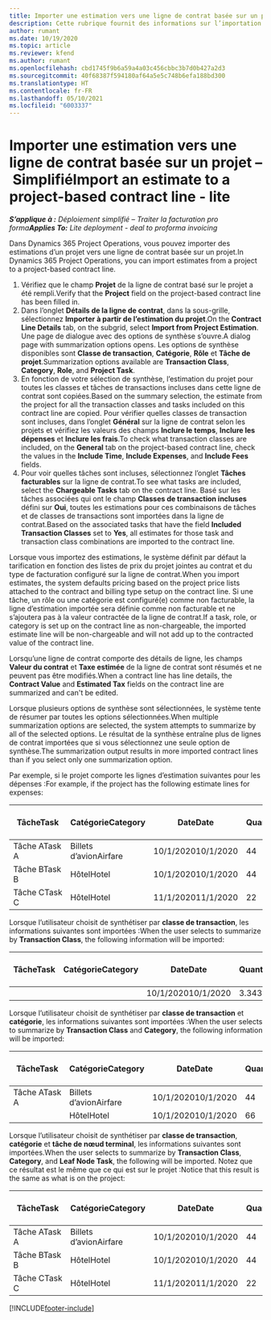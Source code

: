 ```yaml
---
title: Importer une estimation vers une ligne de contrat basée sur un projet – Simplifié
description: Cette rubrique fournit des informations sur l’importation des estimations financières à partir d’un projet vers une ligne de contrat.
author: rumant
ms.date: 10/19/2020
ms.topic: article
ms.reviewer: kfend
ms.author: rumant
ms.openlocfilehash: cbd1745f9b6a59a4a03c456cbbc3b7d0b427a2d3
ms.sourcegitcommit: 40f68387f594180af64a5e5c748b6efa188bd300
ms.translationtype: HT
ms.contentlocale: fr-FR
ms.lasthandoff: 05/10/2021
ms.locfileid: "6003337"
---
```

# <a name="import-an-estimate-to-a-project-based-contract-line---lite"></a><span data-ttu-id="12beb-103">Importer une estimation vers une ligne de contrat basée sur un projet – Simplifié</span><span class="sxs-lookup"><span data-stu-id="12beb-103">Import an estimate to a project-based contract line - lite</span></span>

<span data-ttu-id="12beb-104">_**S’applique à :** Déploiement simplifié – Traiter la facturation pro forma_</span><span class="sxs-lookup"><span data-stu-id="12beb-104">_**Applies To:** Lite deployment - deal to proforma invoicing_</span></span>

<span data-ttu-id="12beb-105">Dans Dynamics 365 Project Operations, vous pouvez importer des estimations d’un projet vers une ligne de contrat basée sur un projet.</span><span class="sxs-lookup"><span data-stu-id="12beb-105">In Dynamics 365 Project Operations, you can import estimates from a project to a project-based contract line.</span></span>

1. <span data-ttu-id="12beb-106">Vérifiez que le champ **Projet** de la ligne de contrat basé sur le projet a été rempli.</span><span class="sxs-lookup"><span data-stu-id="12beb-106">Verify that the **Project** field on the project-based contract line has been filled in.</span></span>
2. <span data-ttu-id="12beb-107">Dans l’onglet **Détails de la ligne de contrat**, dans la sous-grille, sélectionnez **Importer à partir de l’estimation du projet**.</span><span class="sxs-lookup"><span data-stu-id="12beb-107">On the **Contract Line Details** tab, on the subgrid, select **Import from Project Estimation**.</span></span> <span data-ttu-id="12beb-108">Une page de dialogue avec des options de synthèse s’ouvre.</span><span class="sxs-lookup"><span data-stu-id="12beb-108">A dialog page with summarization options opens.</span></span> <span data-ttu-id="12beb-109">Les options de synthèse disponibles sont **Classe de transaction**, **Catégorie**, **Rôle** et **Tâche de projet**.</span><span class="sxs-lookup"><span data-stu-id="12beb-109">Summarization options available are **Transaction Class**, **Category**, **Role**, and **Project Task**.</span></span>
3. <span data-ttu-id="12beb-110">En fonction de votre sélection de synthèse, l’estimation du projet pour toutes les classes et tâches de transactions incluses dans cette ligne de contrat sont copiées.</span><span class="sxs-lookup"><span data-stu-id="12beb-110">Based on the summary selection, the estimate from the project for all the transaction classes and tasks included on this contract line are copied.</span></span> <span data-ttu-id="12beb-111">Pour vérifier quelles classes de transaction sont incluses, dans l’onglet **Général** sur la ligne de contrat selon les projets et vérifiez les valeurs des champs **Inclure le temps**, **Inclure les dépenses** et **Inclure les frais**.</span><span class="sxs-lookup"><span data-stu-id="12beb-111">To check what transaction classes are included, on the **General** tab on the project-based contract line, check the values in the **Include Time**, **Include Expenses**, and **Include Fees** fields.</span></span> 
4. <span data-ttu-id="12beb-112">Pour voir quelles tâches sont incluses, sélectionnez l’onglet **Tâches facturables** sur la ligne de contrat.</span><span class="sxs-lookup"><span data-stu-id="12beb-112">To see what tasks are included, select the **Chargeable Tasks** tab on the contract line.</span></span> <span data-ttu-id="12beb-113">Basé sur les tâches associées qui ont le champ **Classes de transaction incluses** défini sur **Oui**, toutes les estimations pour ces combinaisons de tâches et de classes de transactions sont importées dans la ligne de contrat.</span><span class="sxs-lookup"><span data-stu-id="12beb-113">Based on the associated tasks that have the field **Included Transaction Classes** set to **Yes**, all estimates for those task and transaction class combinations are imported to the contract line.</span></span>

<span data-ttu-id="12beb-114">Lorsque vous importez des estimations, le système définit par défaut la tarification en fonction des listes de prix du projet jointes au contrat et du type de facturation configuré sur la ligne de contrat.</span><span class="sxs-lookup"><span data-stu-id="12beb-114">When you import estimates, the system defaults pricing based on the project price lists attached to the contract and billing type setup on the contract line.</span></span> <span data-ttu-id="12beb-115">Si une tâche, un rôle ou une catégorie est configuré(e) comme non facturable, la ligne d’estimation importée sera définie comme non facturable et ne s’ajoutera pas à la valeur contractée de la ligne de contrat.</span><span class="sxs-lookup"><span data-stu-id="12beb-115">If a task, role, or category is set up on the contract line as non-chargeable, the imported estimate line will be non-chargeable and will not add up to the contracted value of the contract line.</span></span>

<span data-ttu-id="12beb-116">Lorsqu’une ligne de contrat comporte des détails de ligne, les champs **Valeur du contrat** et **Taxe estimée** de la ligne de contrat sont résumés et ne peuvent pas être modifiés.</span><span class="sxs-lookup"><span data-stu-id="12beb-116">When a contract line has line details, the **Contract Value** and **Estimated Tax** fields on the contract line are summarized and can't be edited.</span></span>

<span data-ttu-id="12beb-117">Lorsque plusieurs options de synthèse sont sélectionnées, le système tente de résumer par toutes les options sélectionnées.</span><span class="sxs-lookup"><span data-stu-id="12beb-117">When multiple summarization options are selected, the system attempts to summarize by all of the selected options.</span></span> <span data-ttu-id="12beb-118">Le résultat de la synthèse entraîne plus de lignes de contrat importées que si vous sélectionnez une seule option de synthèse.</span><span class="sxs-lookup"><span data-stu-id="12beb-118">The summarization output results in more imported contract lines than if you select only one summarization option.</span></span>

<span data-ttu-id="12beb-119">Par exemple, si le projet comporte les lignes d’estimation suivantes pour les dépenses :</span><span class="sxs-lookup"><span data-stu-id="12beb-119">For example, if the project has the following estimate lines for expenses:</span></span>

| <span data-ttu-id="12beb-120">Tâche</span><span class="sxs-lookup"><span data-stu-id="12beb-120">Task</span></span> | <span data-ttu-id="12beb-121">Catégorie</span><span class="sxs-lookup"><span data-stu-id="12beb-121">Category</span></span> | <span data-ttu-id="12beb-122">Date</span><span class="sxs-lookup"><span data-stu-id="12beb-122">Date</span></span> | <span data-ttu-id="12beb-123">Quantité</span><span class="sxs-lookup"><span data-stu-id="12beb-123">Quantity</span></span> | <span data-ttu-id="12beb-124">Prix unitaire</span><span class="sxs-lookup"><span data-stu-id="12beb-124">Unit price</span></span> | <span data-ttu-id="12beb-125">Montant</span><span class="sxs-lookup"><span data-stu-id="12beb-125">Amount</span></span> |
| --- | --- | --- | --- | --- | --- |
| <span data-ttu-id="12beb-126">Tâche A</span><span class="sxs-lookup"><span data-stu-id="12beb-126">Task A</span></span> | <span data-ttu-id="12beb-127">Billets d’avion</span><span class="sxs-lookup"><span data-stu-id="12beb-127">Airfare</span></span> | <span data-ttu-id="12beb-128">10/1/2020</span><span class="sxs-lookup"><span data-stu-id="12beb-128">10/1/2020</span></span> | <span data-ttu-id="12beb-129">4</span><span class="sxs-lookup"><span data-stu-id="12beb-129">4</span></span> | <span data-ttu-id="12beb-130">400</span><span class="sxs-lookup"><span data-stu-id="12beb-130">400</span></span> | <span data-ttu-id="12beb-131">1600</span><span class="sxs-lookup"><span data-stu-id="12beb-131">1600</span></span> |
| <span data-ttu-id="12beb-132">Tâche B</span><span class="sxs-lookup"><span data-stu-id="12beb-132">Task B</span></span> | <span data-ttu-id="12beb-133">Hôtel</span><span class="sxs-lookup"><span data-stu-id="12beb-133">Hotel</span></span> | <span data-ttu-id="12beb-134">10/1/2020</span><span class="sxs-lookup"><span data-stu-id="12beb-134">10/1/2020</span></span> | <span data-ttu-id="12beb-135">4</span><span class="sxs-lookup"><span data-stu-id="12beb-135">4</span></span> | <span data-ttu-id="12beb-136">200</span><span class="sxs-lookup"><span data-stu-id="12beb-136">200</span></span> | <span data-ttu-id="12beb-137">800</span><span class="sxs-lookup"><span data-stu-id="12beb-137">800</span></span> |
| <span data-ttu-id="12beb-138">Tâche C</span><span class="sxs-lookup"><span data-stu-id="12beb-138">Task C</span></span> | <span data-ttu-id="12beb-139">Hôtel</span><span class="sxs-lookup"><span data-stu-id="12beb-139">Hotel</span></span> | <span data-ttu-id="12beb-140">11/1/2020</span><span class="sxs-lookup"><span data-stu-id="12beb-140">11/1/2020</span></span> | <span data-ttu-id="12beb-141">2</span><span class="sxs-lookup"><span data-stu-id="12beb-141">2</span></span> | <span data-ttu-id="12beb-142">200</span><span class="sxs-lookup"><span data-stu-id="12beb-142">200</span></span> | <span data-ttu-id="12beb-143">400</span><span class="sxs-lookup"><span data-stu-id="12beb-143">400</span></span> |

<span data-ttu-id="12beb-144">Lorsque l’utilisateur choisit de synthétiser par **classe de transaction**, les informations suivantes sont importées :</span><span class="sxs-lookup"><span data-stu-id="12beb-144">When the user selects to summarize by **Transaction Class**, the following information will be imported:</span></span>

| <span data-ttu-id="12beb-145">Tâche</span><span class="sxs-lookup"><span data-stu-id="12beb-145">Task</span></span> | <span data-ttu-id="12beb-146">Catégorie</span><span class="sxs-lookup"><span data-stu-id="12beb-146">Category</span></span> | <span data-ttu-id="12beb-147">Date</span><span class="sxs-lookup"><span data-stu-id="12beb-147">Date</span></span> | <span data-ttu-id="12beb-148">Quantité</span><span class="sxs-lookup"><span data-stu-id="12beb-148">Quantity</span></span> | <span data-ttu-id="12beb-149">Prix unitaire</span><span class="sxs-lookup"><span data-stu-id="12beb-149">Unit price</span></span> | <span data-ttu-id="12beb-150">Montant</span><span class="sxs-lookup"><span data-stu-id="12beb-150">Amount</span></span> |
| --- | --- | --- | --- | --- | --- |
| &nbsp; | &nbsp; | <span data-ttu-id="12beb-151">10/1/2020</span><span class="sxs-lookup"><span data-stu-id="12beb-151">10/1/2020</span></span> | <span data-ttu-id="12beb-152">3.34</span><span class="sxs-lookup"><span data-stu-id="12beb-152">3.34</span></span> | <span data-ttu-id="12beb-153">840</span><span class="sxs-lookup"><span data-stu-id="12beb-153">840</span></span> | <span data-ttu-id="12beb-154">2800</span><span class="sxs-lookup"><span data-stu-id="12beb-154">2800</span></span> |

<span data-ttu-id="12beb-155">Lorsque l’utilisateur choisit de synthétiser par **classe de transaction** et **catégorie**, les informations suivantes sont importées :</span><span class="sxs-lookup"><span data-stu-id="12beb-155">When the user selects to summarize by **Transaction Class** and **Category**, the following information will be imported:</span></span>

| <span data-ttu-id="12beb-156">Tâche</span><span class="sxs-lookup"><span data-stu-id="12beb-156">Task</span></span> | <span data-ttu-id="12beb-157">Catégorie</span><span class="sxs-lookup"><span data-stu-id="12beb-157">Category</span></span> | <span data-ttu-id="12beb-158">Date</span><span class="sxs-lookup"><span data-stu-id="12beb-158">Date</span></span> | <span data-ttu-id="12beb-159">Quantité</span><span class="sxs-lookup"><span data-stu-id="12beb-159">Quantity</span></span> | <span data-ttu-id="12beb-160">Prix unitaire</span><span class="sxs-lookup"><span data-stu-id="12beb-160">Unit price</span></span> | <span data-ttu-id="12beb-161">Montant</span><span class="sxs-lookup"><span data-stu-id="12beb-161">Amount</span></span> |
| --- | --- | --- | --- | --- | --- |
| <span data-ttu-id="12beb-162">Tâche A</span><span class="sxs-lookup"><span data-stu-id="12beb-162">Task A</span></span> | <span data-ttu-id="12beb-163">Billets d’avion</span><span class="sxs-lookup"><span data-stu-id="12beb-163">Airfare</span></span> | <span data-ttu-id="12beb-164">10/1/2020</span><span class="sxs-lookup"><span data-stu-id="12beb-164">10/1/2020</span></span> | <span data-ttu-id="12beb-165">4</span><span class="sxs-lookup"><span data-stu-id="12beb-165">4</span></span> | <span data-ttu-id="12beb-166">400</span><span class="sxs-lookup"><span data-stu-id="12beb-166">400</span></span> | <span data-ttu-id="12beb-167">1600</span><span class="sxs-lookup"><span data-stu-id="12beb-167">1600</span></span> |
| &nbsp;| <span data-ttu-id="12beb-168">Hôtel</span><span class="sxs-lookup"><span data-stu-id="12beb-168">Hotel</span></span> | <span data-ttu-id="12beb-169">10/1/2020</span><span class="sxs-lookup"><span data-stu-id="12beb-169">10/1/2020</span></span> | <span data-ttu-id="12beb-170">6</span><span class="sxs-lookup"><span data-stu-id="12beb-170">6</span></span> | <span data-ttu-id="12beb-171">200</span><span class="sxs-lookup"><span data-stu-id="12beb-171">200</span></span> | <span data-ttu-id="12beb-172">1200</span><span class="sxs-lookup"><span data-stu-id="12beb-172">1200</span></span> |

<span data-ttu-id="12beb-173">Lorsque l’utilisateur choisit de synthétiser par **classe de transaction**, **catégorie** et **tâche de nœud terminal**, les informations suivantes sont importées.</span><span class="sxs-lookup"><span data-stu-id="12beb-173">When the user selects to summarize by **Transaction Class**, **Category**, and **Leaf Node Task**, the following will be imported.</span></span> <span data-ttu-id="12beb-174">Notez que ce résultat est le même que ce qui est sur le projet :</span><span class="sxs-lookup"><span data-stu-id="12beb-174">Notice that this result is the same as what is on the project:</span></span>

| <span data-ttu-id="12beb-175">Tâche</span><span class="sxs-lookup"><span data-stu-id="12beb-175">Task</span></span> | <span data-ttu-id="12beb-176">Catégorie</span><span class="sxs-lookup"><span data-stu-id="12beb-176">Category</span></span> | <span data-ttu-id="12beb-177">Date</span><span class="sxs-lookup"><span data-stu-id="12beb-177">Date</span></span> | <span data-ttu-id="12beb-178">Quantité</span><span class="sxs-lookup"><span data-stu-id="12beb-178">Quantity</span></span> | <span data-ttu-id="12beb-179">Prix unitaire</span><span class="sxs-lookup"><span data-stu-id="12beb-179">Unit price</span></span> | <span data-ttu-id="12beb-180">Montant</span><span class="sxs-lookup"><span data-stu-id="12beb-180">Amount</span></span> |
| --- | --- | --- | --- | --- | --- |
| <span data-ttu-id="12beb-181">Tâche A</span><span class="sxs-lookup"><span data-stu-id="12beb-181">Task A</span></span> | <span data-ttu-id="12beb-182">Billets d’avion</span><span class="sxs-lookup"><span data-stu-id="12beb-182">Airfare</span></span> | <span data-ttu-id="12beb-183">10/1/2020</span><span class="sxs-lookup"><span data-stu-id="12beb-183">10/1/2020</span></span> | <span data-ttu-id="12beb-184">4</span><span class="sxs-lookup"><span data-stu-id="12beb-184">4</span></span> | <span data-ttu-id="12beb-185">400</span><span class="sxs-lookup"><span data-stu-id="12beb-185">400</span></span> | <span data-ttu-id="12beb-186">1600</span><span class="sxs-lookup"><span data-stu-id="12beb-186">1600</span></span> |
| <span data-ttu-id="12beb-187">Tâche B</span><span class="sxs-lookup"><span data-stu-id="12beb-187">Task B</span></span> | <span data-ttu-id="12beb-188">Hôtel</span><span class="sxs-lookup"><span data-stu-id="12beb-188">Hotel</span></span> | <span data-ttu-id="12beb-189">10/1/2020</span><span class="sxs-lookup"><span data-stu-id="12beb-189">10/1/2020</span></span> | <span data-ttu-id="12beb-190">4</span><span class="sxs-lookup"><span data-stu-id="12beb-190">4</span></span> | <span data-ttu-id="12beb-191">200</span><span class="sxs-lookup"><span data-stu-id="12beb-191">200</span></span> | <span data-ttu-id="12beb-192">800</span><span class="sxs-lookup"><span data-stu-id="12beb-192">800</span></span> |
| <span data-ttu-id="12beb-193">Tâche C</span><span class="sxs-lookup"><span data-stu-id="12beb-193">Task C</span></span> | <span data-ttu-id="12beb-194">Hôtel</span><span class="sxs-lookup"><span data-stu-id="12beb-194">Hotel</span></span> | <span data-ttu-id="12beb-195">11/1/2020</span><span class="sxs-lookup"><span data-stu-id="12beb-195">11/1/2020</span></span> | <span data-ttu-id="12beb-196">2</span><span class="sxs-lookup"><span data-stu-id="12beb-196">2</span></span> | <span data-ttu-id="12beb-197">200</span><span class="sxs-lookup"><span data-stu-id="12beb-197">200</span></span> | <span data-ttu-id="12beb-198">400</span><span class="sxs-lookup"><span data-stu-id="12beb-198">400</span></span> |


[!INCLUDE[footer-include](../../includes/footer-banner.md)]
